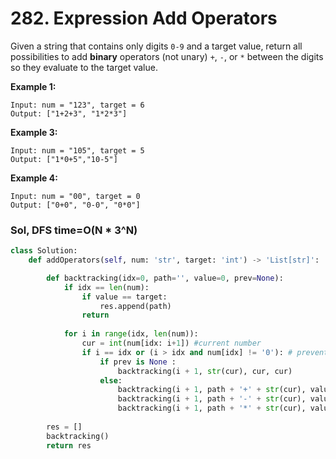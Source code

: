 # 282. Expression Add Operators

Given a string that contains only digits `0-9` and a target value, return all possibilities to add **binary** operators \(not unary\) `+`, `-`, or `*` between the digits so they evaluate to the target value.

**Example 1:**

```text
Input: num = "123", target = 6
Output: ["1+2+3", "1*2*3"] 
```

**Example 3:**

```text
Input: num = "105", target = 5
Output: ["1*0+5","10-5"]
```

**Example 4:**

```text
Input: num = "00", target = 0
Output: ["0+0", "0-0", "0*0"]
```

### Sol, DFS time=O\(N \* 3^N\)

```python
class Solution:
    def addOperators(self, num: 'str', target: 'int') -> 'List[str]':

        def backtracking(idx=0, path='', value=0, prev=None):            
            if idx == len(num): 
                if value == target:
                    res.append(path)
                return  
                         
            for i in range(idx, len(num)):
                cur = int(num[idx: i+1]) #current number
                if i == idx or (i > idx and num[idx] != '0'): # prevent "00" as a number
                    if prev is None :
                        backtracking(i + 1, str(cur), cur, cur)
                    else:
                        backtracking(i + 1, path + '+' + str(cur), value + cur, cur)
                        backtracking(i + 1, path + '-' + str(cur), value - cur, -cur)
                        backtracking(i + 1, path + '*' + str(cur), value - prev + prev*cur, prev*cur)
        
        res = []
        backtracking()   
        return res
```

